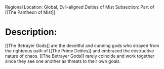 Regional Location: Global, Evil-aligned Deities of Mist
Subsection: Part of [[The Pantheon of Mist]]
# Description:
[[The Betrayer Gods]] are the deceitful and cunning gods who strayed from the righteous path of [[The Prime Deities]] and embraced the destructive nature of chaos. [[The Betrayer Gods]] rarely coincide and work together since they see one another as threats to their own goals.

